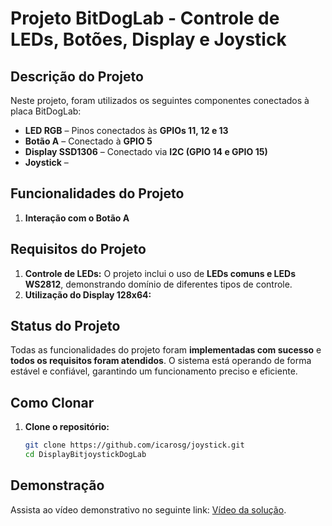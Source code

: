 # Projeto BitDogLab - Controle de LEDs, Botões, Display e Joystick

## Descrição do Projeto

Neste projeto, foram utilizados os seguintes componentes conectados à placa BitDogLab:

- **LED RGB** – Pinos conectados às **GPIOs 11, 12 e 13**
- **Botão A** – Conectado à **GPIO 5**
- **Display SSD1306** – Conectado via **I2C (GPIO 14 e GPIO 15)**
- **Joystick** –

## Funcionalidades do Projeto

1. **Interação com o Botão A**



## Requisitos do Projeto

1. **Controle de LEDs:** O projeto inclui o uso de **LEDs comuns e LEDs WS2812**, demonstrando domínio de diferentes tipos de controle.
2. **Utilização do Display 128x64:**

## Status do Projeto

Todas as funcionalidades do projeto foram **implementadas com sucesso** e **todos os requisitos foram atendidos**. O sistema está operando de forma estável e confiável, garantindo um funcionamento preciso e eficiente.

## Como Clonar

1. **Clone o repositório:**
   ```bash
   git clone https://github.com/icarosg/joystick.git
   cd DisplayBitjoystickDogLab
   ```

## **Demonstração**

Assista ao vídeo demonstrativo no seguinte link: [Vídeo da solução]().

